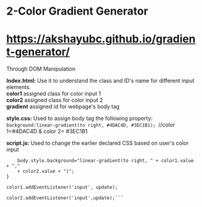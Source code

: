# 2-Color Gradient Generator <br>
# https://akshayubc.github.io/gradient-generator/ 
Through DOM Manipulation <br>

<b>Index.html:</b> Use it to understand the class and ID's name for different input elements. <br>
<b>color1</b> assigned class for color input 1 <br>
<b>color2</b> assigned class for color input 2 <br> 
<b>gradient</b> assigned id for webpage's body tag

<b> style.css:</b> Used to assign body tag the following property: <br>
```background:linear-gradient(to right, #4DAC4D, #3EC1B1); ```//color 1=#4DAC4D & color 2= #3EC1B1
  
<b> script.js:</b> Used to change the earlier declared CSS based on user's color input <br>

```function update() {<br>
    body.style.background="linear-gradient(to right, " + color1.value + "," 
    + color2.value + ")";
}

color1.addEventListener('input', update);

color2.addEventListener('input',update);```
